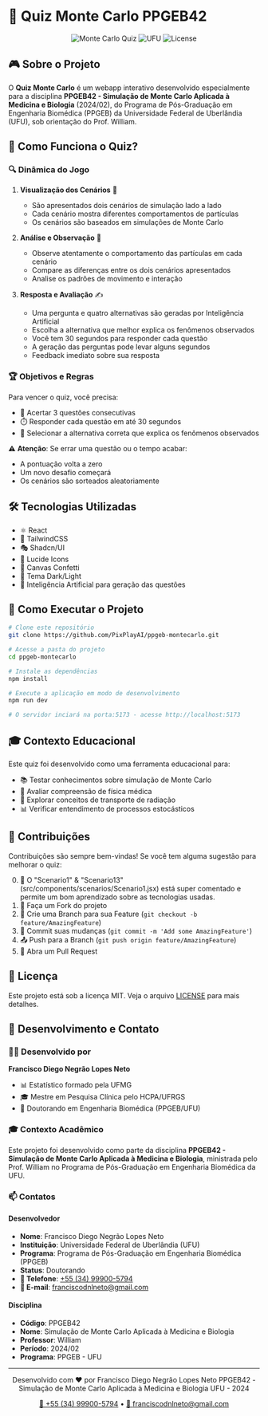 # 🎯 Quiz Monte Carlo PPGEB42

<div align="center">

![Monte Carlo Quiz](https://img.shields.io/badge/Quiz-Monte%20Carlo-blue)
![UFU](https://img.shields.io/badge/UFU-PPGEB-green)
![License](https://img.shields.io/badge/license-MIT-orange)

</div>

## 🎮 Sobre o Projeto

O **Quiz Monte Carlo** é um webapp interativo desenvolvido especialmente para a disciplina **PPGEB42 - Simulação de Monte Carlo Aplicada à Medicina e Biologia** (2024/02), do Programa de Pós-Graduação em Engenharia Biomédica (PPGEB) da Universidade Federal de Uberlândia (UFU), sob orientação do Prof. William.

## 🎲 Como Funciona o Quiz?

### 🔍 Dinâmica do Jogo

1. **Visualização dos Cenários** 👀

   - São apresentados dois cenários de simulação lado a lado
   - Cada cenário mostra diferentes comportamentos de partículas
   - Os cenários são baseados em simulações de Monte Carlo

2. **Análise e Observação** 🤔

   - Observe atentamente o comportamento das partículas em cada cenário
   - Compare as diferenças entre os dois cenários apresentados
   - Analise os padrões de movimento e interação

3. **Resposta e Avaliação** ✍️
   - Uma pergunta e quatro alternativas são geradas por Inteligência Artificial
   - Escolha a alternativa que melhor explica os fenômenos observados
   - Você tem 30 segundos para responder cada questão
   - A geração das perguntas pode levar alguns segundos
   - Feedback imediato sobre sua resposta

### 🏆 Objetivos e Regras

Para vencer o quiz, você precisa:

- 🎯 Acertar 3 questões consecutivas
- ⏱️ Responder cada questão em até 30 segundos
- 📝 Selecionar a alternativa correta que explica os fenômenos observados

⚠️ **Atenção**: Se errar uma questão ou o tempo acabar:

- A pontuação volta a zero
- Um novo desafio começará
- Os cenários são sorteados aleatoriamente

## 🛠️ Tecnologias Utilizadas

- ⚛️ React
- 🎨 TailwindCSS
- 🎭 Shadcn/UI
- 💫 Lucide Icons
- 🎉 Canvas Confetti
- 🌙 Tema Dark/Light
- 🤖 Inteligência Artificial para geração das questões

## 🚀 Como Executar o Projeto

```bash
# Clone este repositório
git clone https://github.com/PixPlayAI/ppgeb-montecarlo.git

# Acesse a pasta do projeto
cd ppgeb-montecarlo

# Instale as dependências
npm install

# Execute a aplicação em modo de desenvolvimento
npm run dev

# O servidor inciará na porta:5173 - acesse http://localhost:5173
```

## 🎓 Contexto Educacional

Este quiz foi desenvolvido como uma ferramenta educacional para:

- 📚 Testar conhecimentos sobre simulação de Monte Carlo
- 🔬 Avaliar compreensão de física médica
- 🧪 Explorar conceitos de transporte de radiação
- 📊 Verificar entendimento de processos estocásticos

## 🤝 Contribuições

Contribuições são sempre bem-vindas! Se você tem alguma sugestão para melhorar o quiz:

0. 🔬 O "Scenario1" & "Scenario13" (src/components/scenarios/Scenario1.jsx) está super comentado e permite um bom aprendizado sobre as tecnologias usadas.
1. 🍴 Faça um Fork do projeto
2. 🔨 Crie uma Branch para sua Feature (`git checkout -b feature/AmazingFeature`)
3. 💾 Commit suas mudanças (`git commit -m 'Add some AmazingFeature'`)
4. 📤 Push para a Branch (`git push origin feature/AmazingFeature`)
5. 🔄 Abra um Pull Request

## 📄 Licença

Este projeto está sob a licença MIT. Veja o arquivo [LICENSE](LICENSE) para mais detalhes.

## 👥 Desenvolvimento e Contato

### 👨‍💻 Desenvolvido por

**Francisco Diego Negrão Lopes Neto**

- 📊 Estatístico formado pela UFMG
- 🎓 Mestre em Pesquisa Clínica pelo HCPA/UFRGS
- 🔬 Doutorando em Engenharia Biomédica (PPGEB/UFU)

### 🎓 Contexto Acadêmico

Este projeto foi desenvolvido como parte da disciplina **PPGEB42 - Simulação de Monte Carlo Aplicada à Medicina e Biologia**, ministrada pelo Prof. William no Programa de Pós-Graduação em Engenharia Biomédica da UFU.

### 📫 Contatos

#### Desenvolvedor

- **Nome**: Francisco Diego Negrão Lopes Neto
- **Instituição**: Universidade Federal de Uberlândia (UFU)
- **Programa**: Programa de Pós-Graduação em Engenharia Biomédica (PPGEB)
- **Status**: Doutorando
- **📱 Telefone**: [+55 (34) 99900-5794](tel:+5534999005794)
- **📧 E-mail**: [franciscodnlneto@gmail.com](mailto:franciscodnlneto@gmail.com)

#### Disciplina

- **Código**: PPGEB42
- **Nome**: Simulação de Monte Carlo Aplicada à Medicina e Biologia
- **Professor**: William
- **Período**: 2024/02
- **Programa**: PPGEB - UFU

---

<div align="center">

Desenvolvido com ❤️ por Francisco Diego Negrão Lopes Neto
PPGEB42 - Simulação de Monte Carlo Aplicada à Medicina e Biologia
UFU - 2024

[📱 +55 (34) 99900-5794](tel:+5534999005794) • [📧 franciscodnlneto@gmail.com](mailto:franciscodnlneto@gmail.com)

</div>
